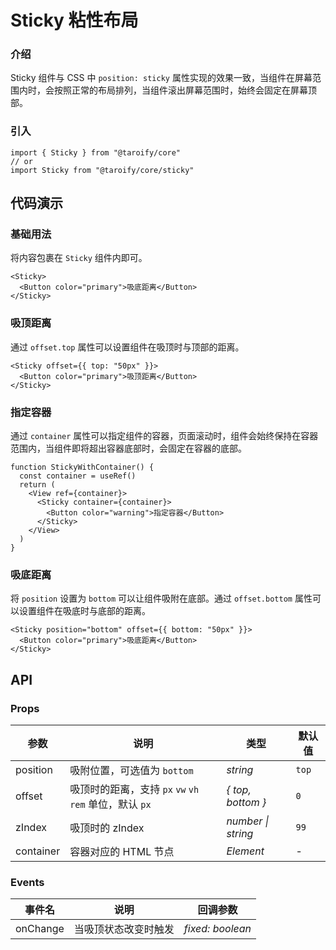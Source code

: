 # Sticky 粘性布局

### 介绍

Sticky 组件与 CSS 中 `position: sticky` 属性实现的效果一致，当组件在屏幕范围内时，会按照正常的布局排列，当组件滚出屏幕范围时，始终会固定在屏幕顶部。

### 引入

```tsx
import { Sticky } from "@taroify/core"
// or
import Sticky from "@taroify/core/sticky"
```

## 代码演示

### 基础用法

将内容包裹在 `Sticky` 组件内即可。

```tsx
<Sticky>
  <Button color="primary">吸底距离</Button>
</Sticky>
```

### 吸顶距离

通过 `offset.top` 属性可以设置组件在吸顶时与顶部的距离。

```tsx
<Sticky offset={{ top: "50px" }}>
  <Button color="primary">吸顶距离</Button>
</Sticky>
```

### 指定容器

通过 `container` 属性可以指定组件的容器，页面滚动时，组件会始终保持在容器范围内，当组件即将超出容器底部时，会固定在容器的底部。

```tsx
function StickyWithContainer() {
  const container = useRef()
  return (
    <View ref={container}>
      <Sticky container={container}>
        <Button color="warning">指定容器</Button>
      </Sticky>
    </View>
  )
}
```

### 吸底距离

将 `position` 设置为 `bottom` 可以让组件吸附在底部。通过 `offset.bottom` 属性可以设置组件在吸底时与底部的距离。

```tsx
<Sticky position="bottom" offset={{ bottom: "50px" }}>
  <Button color="primary">吸底距离</Button>
</Sticky>
```

## API

### Props

| 参数 | 说明 | 类型 | 默认值 |
| --- | --- | --- | --- |
| position | 吸附位置，可选值为 `bottom` | _string_ | `top` |
| offset | 吸顶时的距离，支持 `px` `vw` `vh` `rem` 单位，默认 `px` | _{ top, bottom }_ | `0` |
| zIndex | 吸顶时的 zIndex | _number \| string_ | `99` |
| container | 容器对应的 HTML 节点 | _Element_ | - |

### Events

| 事件名 | 说明 | 回调参数 |
| --- | --- | --- |
| onChange | 当吸顶状态改变时触发 | _fixed: boolean_ |

